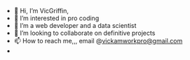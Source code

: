 - 👋 Hi, I’m VicGriffin,
- 👀 I’m interested in pro coding
- 🌱 I’m a web developer and a data scientist 
- 💞️ I’m looking to collaborate on definitive projects
- 📫 How to reach me,,, email @vickamworkpro@gmail.com
-

<!---
VicGriffin/VicGriffin is a ✨ special ✨ repository because its `README.md` (this file) appears on your GitHub profile.
You can click the Preview link to take a look at your changes.
--->
